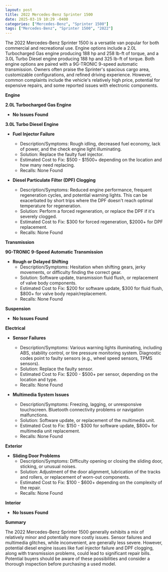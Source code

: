 ```yaml
---
layout: post
title: 2022 Mercedes-Benz Sprinter 1500
date: 2025-03-19 10:29 -0400
categories: ["Mercedes-Benz", "Sprinter 1500"]
tags: ["Mercedes-Benz", "Sprinter 1500", "2022"]
---
```

The 2022 Mercedes-Benz Sprinter 1500 is a versatile van popular for both commercial and recreational use. Engine options include a 2.0L Turbocharged Gas engine producing 188 hp and 258 lb-ft of torque, and a 3.0L Turbo Diesel engine producing 188 hp and 325 lb-ft of torque. Both engine options are paired with a 9G-TRONIC 9-speed automatic transmission. Owners often praise the Sprinter's spacious cargo area, customizable configurations, and refined driving experience. However, common complaints include the vehicle's relatively high price, potential for expensive repairs, and some reported issues with electronic components.

**Engine**

**2.0L Turbocharged Gas Engine**

*   **No Issues Found**

**3.0L Turbo Diesel Engine**

*   **Fuel Injector Failure**
    *   Description/Symptoms: Rough idling, decreased fuel economy, lack of power, and the check engine light illuminating.
    *   Solution: Replace the faulty fuel injector.
    *   Estimated Cost to Fix: $500 - $1500+ depending on the location and how many need replacing.
    *   Recalls: None Found

*   **Diesel Particulate Filter (DPF) Clogging**
    *   Description/Symptoms: Reduced engine performance, frequent regeneration cycles, and potential warning lights. This can be exacerbated by short trips where the DPF doesn't reach optimal temperature for regeneration.
    *   Solution: Perform a forced regeneration, or replace the DPF if it's severely clogged.
    *   Estimated Cost to Fix: $300 for forced regeneration, $2000+ for DPF replacement.
    *   Recalls: None Found

**Transmission**

**9G-TRONIC 9-Speed Automatic Transmission**

*   **Rough or Delayed Shifting**
    *   Description/Symptoms: Hesitation when shifting gears, jerky movements, or difficulty finding the correct gear.
    *   Solution: Software update, transmission fluid flush, or replacement of valve body components.
    *   Estimated Cost to Fix: $200 for software update, $300 for fluid flush, $800+ for valve body repair/replacement.
    *   Recalls: None Found

**Suspension**

*   **No Issues Found**

**Electrical**

*   **Sensor Failures**
    *   Description/Symptoms: Various warning lights illuminating, including ABS, stability control, or tire pressure monitoring system. Diagnostic codes point to faulty sensors (e.g., wheel speed sensors, TPMS sensors).
    *   Solution: Replace the faulty sensor.
    *   Estimated Cost to Fix: $200 - $500+ per sensor, depending on the location and type.
    *   Recalls: None Found

*   **Multimedia System Issues**
    *   Description/Symptoms: Freezing, lagging, or unresponsive touchscreen. Bluetooth connectivity problems or navigation malfunctions.
    *   Solution: Software update, or replacement of the multimedia unit.
    *   Estimated Cost to Fix: $150 - $300 for software update, $800+ for multimedia unit replacement.
    *   Recalls: None Found

**Exterior**

*   **Sliding Door Problems**
    *   Description/Symptoms: Difficulty opening or closing the sliding door, sticking, or unusual noises.
    *   Solution: Adjustment of the door alignment, lubrication of the tracks and rollers, or replacement of worn-out components.
    *   Estimated Cost to Fix: $100 - $600+ depending on the complexity of the repair.
    *   Recalls: None Found

**Interior**

*   **No Issues Found**

**Summary**

The 2022 Mercedes-Benz Sprinter 1500 generally exhibits a mix of relatively minor and potentially more costly issues. Sensor failures and multimedia glitches, while inconvenient, are generally less severe. However, potential diesel engine issues like fuel injector failure and DPF clogging, along with transmission problems, could lead to significant repair bills. Potential buyers should be aware of these possibilities and consider a thorough inspection before purchasing a used model.

